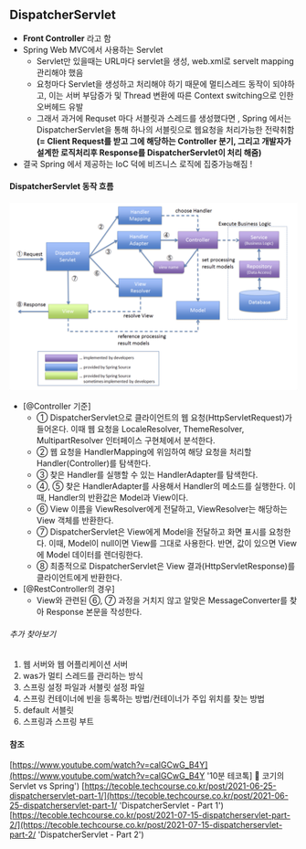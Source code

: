 ## DispatcherServlet 
- **Front Controller** 라고 함
- Spring Web MVC에서 사용하는 Servlet 
  - Servlet만 있을때는 URL마다 servlet을 생성, web.xml로 servelt mapping 관리해야 했음 
  - 요청마다 Servlet을 생성하고 처리해야 하기 때문에 멀티스레드 동작이 되야하고, 이는 서버 부담증가 및 Thread 변환에 따른 Context switching으로 인한 오버헤드 유발 
  - 그래서 과거에 Requset 마다 서블릿과 스레드를 생성했다면 , Spring 에서는 DispatcherServlet을 통해 하나의 서블릿으로 웹요청을 처리가능한 전략취함 
  **(= Client Request를 받고 그에 해당하는 Controller 분기, 그리고 개발자가 설계한 로직처리후 Response를 DispatcherServlet이 처리 해줌)**
- 결국 Spring 에서 제공하는 IoC 덕에 비즈니스 로직에 집중가능해짐 !

#### DispatcherServlet 동작 흐름 
<center>
    <img src="/images/spring/dispatcherServlet.png" alt="출처 : Overview of Spring MVC Architecture "/>
</center>

- [@Controller 기준]
  - ① DispatcherServlet으로 클라이언트의 웹 요청(HttpServletRequest)가 들어온다.
  이때 웹 요청을 LocaleResolver, ThemeResolver, MultipartResolver 인터페이스 구현체에서 분석한다.
  - ② 웹 요청을 HandlerMapping에 위임하여 해당 요청을 처리할 Handler(Controller)를 탐색한다.
  - ③ 찾은 Handler를 실행할 수 있는 HandlerAdapter를 탐색한다.
  - ④, ⑤ 찾은 HandlerAdapter를 사용해서 Handler의 메소드를 실행한다. 이때, Handler의 반환값은 Model과 View이다.
  - ⑥ View 이름을 ViewResolver에게 전달하고, ViewResolver는 해당하는 View 객체를 반환한다.
  - ⑦ DispatcherServlet은 View에게 Model을 전달하고 화면 표시를 요청한다. 이때, Model이 null이면 View를 그대로 사용한다. 반면, 값이 있으면 View에 Model 데이터를 렌더링한다.
  - ⑧ 최종적으로 DispatcherServlet은 View 결과(HttpServletResponse)를 클라이언트에게 반환한다.
- [@RestController의 경우]
  -  View와 관련된 ⑥, ⑦ 과정을 거치지 않고 알맞은 MessageConverter를 찾아 Response 본문을 작성한다.

###### 추가 찾아보기 
1. 웹 서버와 웹 어플리케이션 서버
2. was가 멀티 스레드를 관리하는 방식
3. 스프링 설정 파일과 서블릿 설정 파일
4. 스프링 컨테이너에 빈을 등록하는 방법/컨테이너가 주입 위치를 찾는 방법
5. default 서블릿
6. 스프링과 스프링 부트 


#### 참조 
[https://www.youtube.com/watch?v=calGCwG_B4Y](https://www.youtube.com/watch?v=calGCwG_B4Y '10분 테코톡] 🐶 코기의 Servlet vs Spring')
[https://tecoble.techcourse.co.kr/post/2021-06-25-dispatcherservlet-part-1/](https://tecoble.techcourse.co.kr/post/2021-06-25-dispatcherservlet-part-1/ 'DispatcherServlet - Part 1')
[https://tecoble.techcourse.co.kr/post/2021-07-15-dispatcherservlet-part-2/](https://tecoble.techcourse.co.kr/post/2021-07-15-dispatcherservlet-part-2/ 'DispatcherServlet - Part 2')